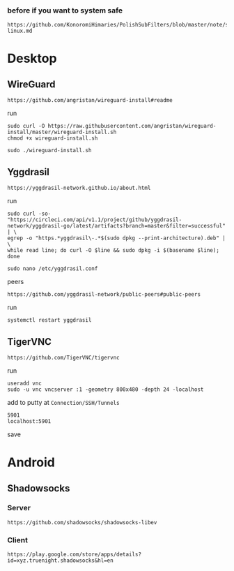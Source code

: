 ### before if you want to system safe
```
https://github.com/KonoromiHimaries/PolishSubFilters/blob/master/note/safe-linux.md
```

# Desktop

## WireGuard
```
https://github.com/angristan/wireguard-install#readme
```

run
```
sudo curl -O https://raw.githubusercontent.com/angristan/wireguard-install/master/wireguard-install.sh
chmod +x wireguard-install.sh

sudo ./wireguard-install.sh
```

## Yggdrasil
```
https://yggdrasil-network.github.io/about.html
```

run
```
sudo curl -so- "https://circleci.com/api/v1.1/project/github/yggdrasil-network/yggdrasil-go/latest/artifacts?branch=master&filter=successful" | \
egrep -o "https.*yggdrasil\-.*$(sudo dpkg --print-architecture).deb" | \
while read line; do curl -O $line && sudo dpkg -i $(basename $line); done
```
```
sudo nano /etc/yggdrasil.conf
```

peers
```
https://github.com/yggdrasil-network/public-peers#public-peers
```

run
```
systemctl restart yggdrasil
```

## TigerVNC
```
https://github.com/TigerVNC/tigervnc
```

run
```
useradd vnc
sudo -u vnc vncserver :1 -geometry 800x480 -depth 24 -localhost
```

add to putty at `Connection/SSH/Tunnels`
```
5901
localhost:5901
```
save


# Android

## Shadowsocks

### Server
```
https://github.com/shadowsocks/shadowsocks-libev
```

### Client
```
https://play.google.com/store/apps/details?id=xyz.truenight.shadowsocks&hl=en
```
